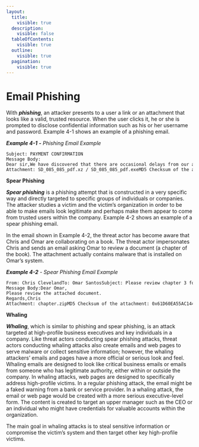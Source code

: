 ```yaml
---
layout:
  title:
    visible: true
  description:
    visible: false
  tableOfContents:
    visible: true
  outline:
    visible: true
  pagination:
    visible: true
---
```


# Email Phishing

With _**phishing**_, an attacker presents to a user a link or an attachment that looks like a valid, trusted resource. When the user clicks it, he or she is prompted to disclose confidential information such as his or her username and password. Example 4-1 shows an example of a phishing email.

_**Example 4-1**_ _**-**_ _Phishing Email Example_

```
Subject: PAYMENT CONFIRMATION
Message Body:
Dear sir,We have discovered that there are occasional delays from our accounts department in making complete payments to our suppliers.This has caused undue reduction in our stocks and in our production department of which suppliers do not deliver materials on time.The purpose of this letter is to confirm whether or not payment has been made for the attached supplies received.Kindly confirm receipt and advise.
Attachment: SD_085_085_pdf.xz / SD_085_085_pdf.exeMD5 Checksum of the attachment: 0x8CB6D923E48B51A1CB3B080A0D43589D
```

**Spear Phishing**

_**Spear phishing**_ is a phishing attempt that is constructed in a very specific way and directly targeted to specific groups of individuals or companies. The attacker studies a victim and the victim’s organization in order to be able to make emails look legitimate and perhaps make them appear to come from trusted users within the company. Example 4-2 shows an example of a spear phishing email.

In the email shown in Example 4-2, the threat actor has become aware that Chris and Omar are collaborating on a book. The threat actor impersonates Chris and sends an email asking Omar to review a document (a chapter of the book). The attachment actually contains malware that is installed on Omar’s system.

_**Example 4-2**_ _-_ _Spear Phishing Email Example_

```
From: Chris ClevelandTo: Omar SantosSubject: Please review chapter 3 for me and provide feedback by 2pm
Message Body:Dear Omar,
Please review the attached document.
Regards,Chris
Attachment: chapter.zipMD5 Checksum of the attachment: 0x61D60EA55AC14444291AA1F911F3B1BE
```

**Whaling**

_**Whaling**_, which is similar to phishing and spear phishing, is an attack targeted at high-profile business executives and key individuals in a company. Like threat actors conducting spear phishing attacks, threat actors conducting whaling attacks also create emails and web pages to serve malware or collect sensitive information; however, the whaling attackers’ emails and pages have a more official or serious look and feel. Whaling emails are designed to look like critical business emails or emails from someone who has legitimate authority, either within or outside the company. In whaling attacks, web pages are designed to specifically address high-profile victims. In a regular phishing attack, the email might be a faked warning from a bank or service provider. In a whaling attack, the email or web page would be created with a more serious executive-level form. The content is created to target an upper manager such as the CEO or an individual who might have credentials for valuable accounts within the organization.

The main goal in whaling attacks is to steal sensitive information or compromise the victim’s system and then target other key high-profile victims.

